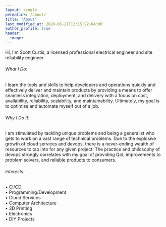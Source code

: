 ```yaml
---
layout: single
permalink: /about/
title: "About"
last_modified_at: 2020-05-21T12:15:22-04:00
author_profile: true
header:
  image:
---
```

Hi, I'm Scott Curtis, a licensed professional electrical engineer and site reliability engineer.
###### What I Do: 
I learn the tools and skills to help developers and operations quickly and effectively deliver and maintain products by providing a means to offer seamless integration, deployment, and delivery with a focus on cost, availability, reliability, scalability, and maintainability.  Ultimately, my goal is to optimize and automate myself out of a job.

###### Why I Do It:
I am stimulated by tackling unique problems and being a generalist who gets to work on a vast range of technical problems. Due to the explosive growth of cloud services and devops, there is a never-ending wealth of resources to tap into for any given project.  The practice and philosophy of devops strongly correlates with my goal of providing QoL improvements to problem solvers, and reliable products to consumers.

###### Interests:
• CI/CD  
• Programming/Development  
• Cloud Services  
• Computer Architecture  
• 3D Printing  
• Electronics  
• DIY Projects  
